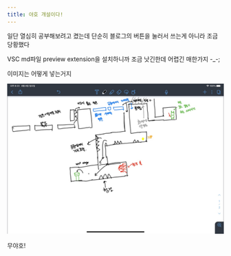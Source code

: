 ```yaml
---
title: 야호 개설이다!
---
```


일단 열심히 공부해보려고 켰는데 단순히 블로그의 버튼을 눌러서 쓰는게 아니라 조금 당황했다

VSC md파일 preview extension을 설치하니까 조금 낫긴한데 어렵긴 매한가지 -_-;

이미지는 어떻게 넣는거지

![스테이지 구상](./img/abc.jpg)

무야호!  